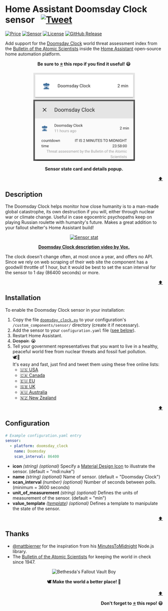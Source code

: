 # Home Assistant Doomsday Clock sensor &nbsp; [![Tweet](https://img.shields.io/twitter/url/http/shields.io.svg?style=social)](https://twitter.com/intent/tweet?text=Display%20the%20Doomsday%20Clock%20inside%20your%20fallout%20shelter%27s%20Home%20Assistant!&url=https://github.com/renemarc/home-assistant-doomsday-clock&via=renemarc&hashtags=HomeAssistant,SmartHome,ConnectedHome,HomeAutomation,IoT)

[![Price][img-price]][link-license]
[![Sensor][img-hass]][link-hass]
[![License][img-license]][link-license]
[![GitHub Release][img-github-release]][link-repo]

Add support for the [Doomsday Clock](https://en.wikipedia.org/wiki/Doomsday_Clock) world threat assessment index from the [Bulletin of the Atomic Scientists](https://thebulletin.org/doomsday-clock/) inside the [Home Assistant](https://home-assistant.io/) open-source home automation platform.

<div align="center">
    <p><strong>Be sure to <a href="#" title="star">⭐️</a> this repo if you find it useful! 😃</strong></p>
    <figure>
        <div>
            <img src="screenshot-card.png" alt="Sensor state card" title="Sensor state card" width="325">
            <img src="screenshot-details.png" alt="Sensor details" title="Sensor details" width="325">
        </div>
        <figcaption>
            <p><strong>Sensor state card and details popup.</strong></p>
        </figcaption>
    </figure>
</div>

<p align="right"><a href="#" title="Back to top">⬆️</a></p>


## Description

The Doomsday Clock helps monitor how close humanity is to a man-made global catastrophe, its own destruction if you will, either through nuclear war or climate change. Useful in case egocentric psychopaths keep on playing Russian roulette with humanity's future. Makes a great addition to your fallout shelter's Home Assistant build!

<div align="center">
    <figure>
        <div>
            <a href="https://www.youtube.com/watch?v=jCnWPbn-ZKo"><img src="http://img.youtube.com/vi/jCnWPbn-ZKo/maxresdefault.jpg" alt="Sensor stat" title="Sensor stat" width="400"></a>
        </div>
        <figcaption>
            <p><strong><a href="https://www.youtube.com/watch?v=jCnWPbn-ZKo">Doomsday Clock description video by Vox.</a></strong></strong></p>
        </figcaption>
    </figure>
</div>

The clock doesn't change often, at most once a year, and offers no API. Since we rely on web scraping of their web site the component has a goodwill throttle of 1 hour, but it would be best to set the scan interval for the sensor to 1 day (86400 seconds) or more.

<p align="right"><a href="#" title="Back to top">⬆️</a></p>


## Installation

To enable the Doomsday Clock sensor in your installation:

1. Copy the file [`doomsday_clock.py`](doomsday_clock.py) to your configuration's `/custom_components/sensor/` directory (create it if necessary). 
2. Add the sensor to your `configuration.yaml` file ([see below](#configuration)).
3. Restart Home Assistant.
4. ~~Despair.~~ 😭
5. Tell your government representatives that you want to live in a healthy, peaceful world free from nuclear threats and fossil fuel pollution.  
    🕊🌱  
    It's easy and fast, just find and tweet them using these free online lists:
    - [🇺🇸 USA](http://www.tweetcongress.org/)
    - [🇨🇦 Canada](http://politwitter.ca/mp_search.php)
    - [🇪🇺 EU](https://twitter.com/europarl_en/lists/all-meps-on-twitter/members)
    - [🇬🇧 UK](https://www.mpsontwitter.co.uk/list)
    - [🇦🇺 Australia](https://twitter.com/mumbletwits/lists/federal-mps/members)
    - [🇳🇿 New Zealand](https://twitter.com/nzparliament/lists/mps)

<p align="right"><a href="#" title="Back to top">⬆️</a></p>


## Configuration

```yaml
# Example configuration.yaml entry
sensor:
  - platform: doomsday_clock
    name: Doomsday
    scan_interval: 86400
```

- **icon** _(string) (optional)_ Specify a [Material Design Icon](https://materialdesignicons.com) to illustrate the sensor. (default = "mdi:nuke")
- **name** _(string) (optional)_ Name of sensor. (default = "Doomsday Clock")
- **scan_interval** _(number) (optional)_ Number of seconds between polls. (minimum = 3600 seconds)
- **unit_of_measurement** _(string) (optional)_ Defines the units of measurement of the sensor. (default = "min")
- **value_template** _([template](https://home-assistant.io/docs/configuration/templating/)) (optional)_ Defines a template to manipulate the state of the sensor.

<p align="right"><a href="#" title="Back to top">⬆️</a></p>


## Thanks

- [@mattbierner](https://github.com/mattbierner) for the inspiration from his [MinutesToMidnight](https://github.com/mattbierner/MinutesToMidnight) Node.js library.
- The [Bulletin of the Atomic Scientists](https://thebulletin.org/doomsday-clock/past-announcements/) for keeping the world in check since 1947.

<div align="center">
    <figure>
        <div>
            <img src="https://media.giphy.com/media/xUOxfg0ESyhKOv4Vva/giphy.gif" alt="Bethesda's Fallout Vault Boy" title="Bethesda's Fallout Vault Boy" width="200">
        </div>
        <figcaption>
            <p><strong>🕊️ Make the world a better place! 🌱</strong></p>
        </figcaption>
    </figure>
</div>


<!--
Footer starts.
-->
<p align="right"><a href="#" title="Back to top">⬆️</a></p>

<p align="right"><strong>Don't forget to <a href="#" title="star">⭐️</a> this repo! 😃</strong></p>
<!--
Footer ends.
-->


<!--
Image references.
-->

[img-hass]:https://img.shields.io/badge/sensor_for-Home_Assistant-53c1f1.svg
[img-github-release]:https://img.shields.io/github/release/renemarc/home-assistant-doomsday-clock/all.svg
[img-license]:https://img.shields.io/github/license/renemarc/home-assistant-doomsday-clock.svg
[img-price]:https://img.shields.io/badge/price-FREE-53c1f1.svg

<!--
Link references.
-->

[link-hass]:https://home-assistant.io/
[link-license]:LICENSE.txt
[link-repo]:https://github.com/renemarc/home-assistant-doomsday-clock
